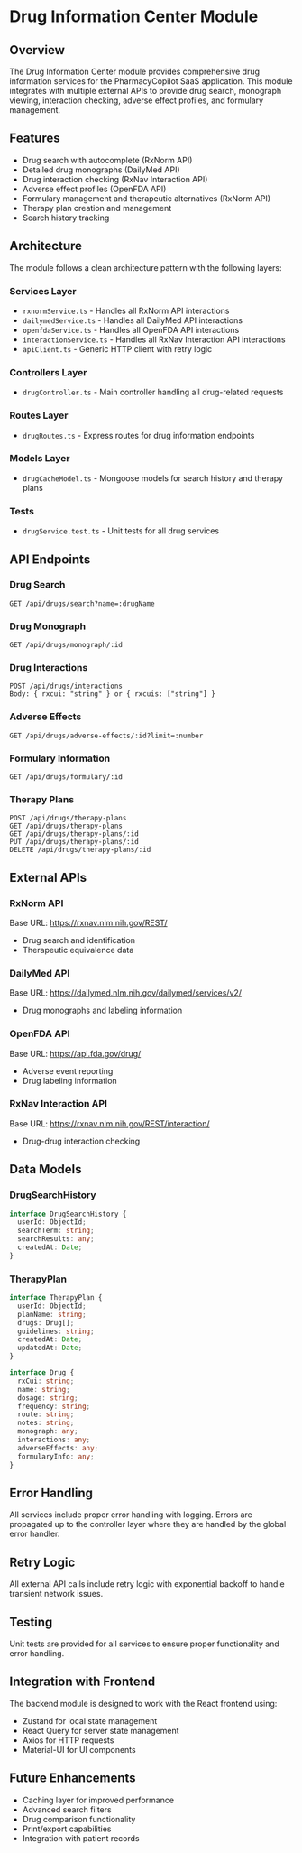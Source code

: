 # Drug Information Center Module

## Overview
The Drug Information Center module provides comprehensive drug information services for the PharmacyCopilot SaaS application. This module integrates with multiple external APIs to provide drug search, monograph viewing, interaction checking, adverse effect profiles, and formulary management.

## Features
- Drug search with autocomplete (RxNorm API)
- Detailed drug monographs (DailyMed API)
- Drug interaction checking (RxNav Interaction API)
- Adverse effect profiles (OpenFDA API)
- Formulary management and therapeutic alternatives (RxNorm API)
- Therapy plan creation and management
- Search history tracking

## Architecture
The module follows a clean architecture pattern with the following layers:

### Services Layer
- `rxnormService.ts` - Handles all RxNorm API interactions
- `dailymedService.ts` - Handles all DailyMed API interactions
- `openfdaService.ts` - Handles all OpenFDA API interactions
- `interactionService.ts` - Handles all RxNav Interaction API interactions
- `apiClient.ts` - Generic HTTP client with retry logic

### Controllers Layer
- `drugController.ts` - Main controller handling all drug-related requests

### Routes Layer
- `drugRoutes.ts` - Express routes for drug information endpoints

### Models Layer
- `drugCacheModel.ts` - Mongoose models for search history and therapy plans

### Tests
- `drugService.test.ts` - Unit tests for all drug services

## API Endpoints

### Drug Search
```
GET /api/drugs/search?name=:drugName
```

### Drug Monograph
```
GET /api/drugs/monograph/:id
```

### Drug Interactions
```
POST /api/drugs/interactions
Body: { rxcui: "string" } or { rxcuis: ["string"] }
```

### Adverse Effects
```
GET /api/drugs/adverse-effects/:id?limit=:number
```

### Formulary Information
```
GET /api/drugs/formulary/:id
```

### Therapy Plans
```
POST /api/drugs/therapy-plans
GET /api/drugs/therapy-plans
GET /api/drugs/therapy-plans/:id
PUT /api/drugs/therapy-plans/:id
DELETE /api/drugs/therapy-plans/:id
```

## External APIs

### RxNorm API
Base URL: https://rxnav.nlm.nih.gov/REST/
- Drug search and identification
- Therapeutic equivalence data

### DailyMed API
Base URL: https://dailymed.nlm.nih.gov/dailymed/services/v2/
- Drug monographs and labeling information

### OpenFDA API
Base URL: https://api.fda.gov/drug/
- Adverse event reporting
- Drug labeling information

### RxNav Interaction API
Base URL: https://rxnav.nlm.nih.gov/REST/interaction/
- Drug-drug interaction checking

## Data Models

### DrugSearchHistory
```typescript
interface DrugSearchHistory {
  userId: ObjectId;
  searchTerm: string;
  searchResults: any;
  createdAt: Date;
}
```

### TherapyPlan
```typescript
interface TherapyPlan {
  userId: ObjectId;
  planName: string;
  drugs: Drug[];
  guidelines: string;
  createdAt: Date;
  updatedAt: Date;
}

interface Drug {
  rxCui: string;
  name: string;
  dosage: string;
  frequency: string;
  route: string;
  notes: string;
  monograph: any;
  interactions: any;
  adverseEffects: any;
  formularyInfo: any;
}
```

## Error Handling
All services include proper error handling with logging. Errors are propagated up to the controller layer where they are handled by the global error handler.

## Retry Logic
All external API calls include retry logic with exponential backoff to handle transient network issues.

## Testing
Unit tests are provided for all services to ensure proper functionality and error handling.

## Integration with Frontend
The backend module is designed to work with the React frontend using:
- Zustand for local state management
- React Query for server state management
- Axios for HTTP requests
- Material-UI for UI components

## Future Enhancements
- Caching layer for improved performance
- Advanced search filters
- Drug comparison functionality
- Print/export capabilities
- Integration with patient records